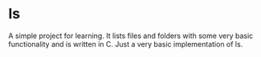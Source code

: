 # ls
A simple project for learning. It lists files and folders with some very basic functionality and is written in C. Just a very basic implementation of ls.
